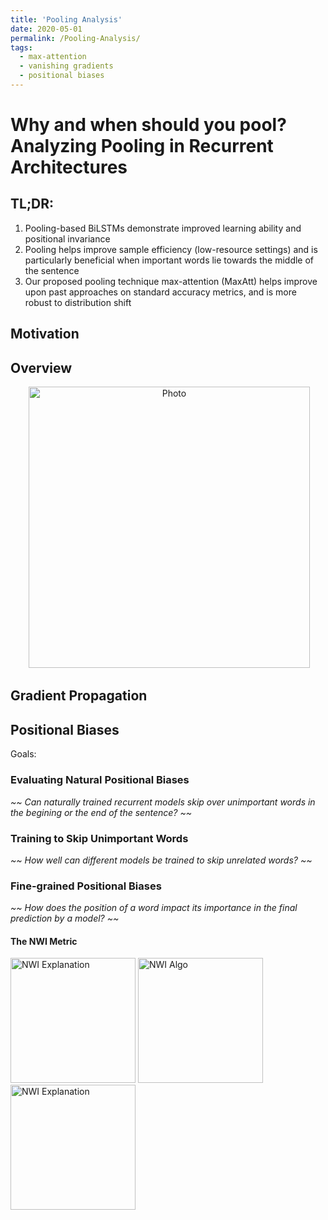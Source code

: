 ```yaml
---
title: 'Pooling Analysis'
date: 2020-05-01
permalink: /Pooling-Analysis/
tags:
  - max-attention
  - vanishing gradients
  - positional biases
---
```


Why and when should you pool?  <br /> Analyzing Pooling in Recurrent Architectures  
======

TL;DR:
------
1. Pooling-based BiLSTMs demonstrate improved learning ability and positional invariance
2. Pooling helps improve sample efficiency (low-resource settings) and is particularly beneficial when important words lie towards the middle of the sentence
3. Our proposed pooling technique max-attention (MaxAtt) helps improve upon past approaches on standard accuracy metrics, and is more robust to distribution shift


## Motivation

## Overview
<p align="center">
  <img src="https://github.com/pratyush911/pratyush911.github.io/blob/master/_posts/Figures/overall_figure.png?raw=true" alt="Photo" style="width: 450px;"/> 
</p>


## Gradient Propagation

## Positional Biases
Goals:
### Evaluating Natural Positional Biases
<i> ~~ Can naturally trained recurrent models skip over unimportant words in the begining or the end of the sentence? ~~  </i>
### Training to Skip Unimportant Words
<i> ~~ How well can different models be trained to skip unrelated words? ~~  </i>
### Fine-grained Positional Biases
<i> ~~ How does the position of a word impact its importance in the final prediction by a model? ~~  </i>

#### The NWI Metric
<img src="https://github.com/pratyush911/pratyush911.github.io/blob/master/_posts/Figures/NWI/NWI_Explain.png?raw=true" alt="NWI Explanation" width="200"/>
<img src="https://github.com/pratyush911/pratyush911.github.io/blob/master/_posts/Figures/NWI/NWI_Algo.png?raw=true" alt="NWI Algo" width="200"/>
<img src="https://github.com/pratyush911/pratyush911.github.io/blob/master/_posts/Figures/NWI/YAHOO_SHORT_25K_mid.png?raw=true" alt="NWI Explanation" width="200"/>

